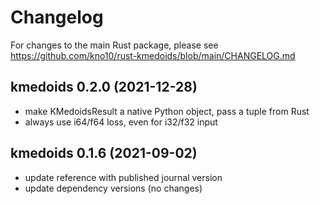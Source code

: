 # Changelog

For changes to the main Rust package, please see <https://github.com/kno10/rust-kmedoids/blob/main/CHANGELOG.md>

## kmedoids 0.2.0 (2021-12-28)

- make KMedoidsResult a native Python object, pass a tuple from Rust
- always use i64/f64 loss, even for i32/f32 input

## kmedoids 0.1.6 (2021-09-02)

- update reference with published journal version
- update dependency versions (no changes)

